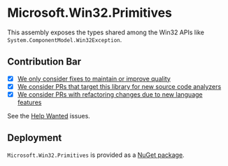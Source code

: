 # Microsoft.Win32.Primitives

This assembly exposes the types shared among the Win32 APIs like `System.ComponentModel.Win32Exception`.

## Contribution Bar

- [x] [We only consider fixes to maintain or improve quality](../README.md#primary-bar)
- [x] [We consider PRs that target this library for new source code analyzers](../README.md#secondary-bars)
- [x] [We consider PRs with refactoring changes due to new language features](../README.md#secondary-bars)

See the [Help Wanted](https://github.com/dotnet/runtime/issues?q=is%3Aopen+is%3Aissue+label%3Aarea-Microsoft.Win32) issues.

## Deployment

`Microsoft.Win32.Primitives` is provided as a [NuGet package](https://www.nuget.org/packages/Microsoft.Win32.Primitives/).